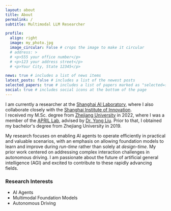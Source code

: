 ```yaml
---
layout: about
title: About
permalink: /
subtitle: Multimodal LLM Researcher

profile:
  align: right
  image: my_photo.jpg
  image_circular: False # crops the image to make it circular
  # address: >
  # <p>555 your office number</p>
  # <p>123 your address street</p>
  # <p>Your City, State 12345</p>

news: true # includes a list of news items
latest_posts: false # includes a list of the newest posts
selected_papers: true # includes a list of papers marked as "selected={true}"
social: true # includes social icons at the bottom of the page
---
```


I am currently a researcher at the <a href="https://www.shlab.org.cn/">Shanghai AI Laboratory</a>, where I also collaborate closely with the <a href="https://www.sii.edu.cn/">Shanghai Institute of Innovation</a>.  <br>I received my M.Sc. degree from [Zhejiang University](https://www.zju.edu.cn/english/) in 2022, where I was a member of the [APRIL Lab](https://april.zju.edu.cn/), advised by [Dr. Yong Liu](https://person.zju.edu.cn/yongliu). Prior to that, I obtained my bachelor's degree from Zhejiang University in 2019.

My research focuses on enabling AI agents to operate efficiently in practical and valuable scenarios, with an emphasis on allowing foundation models to learn and improve during *run-time* rather than solely at *design-time*. 
My prior work centered on addressing complex interaction challenges in autonomous driving. I am passionate about the future of artificial general intelligence (AGI) and excited to contribute to these rapidly advancing fields.


### Research Interests
<!-- See also [list of publications](/publications). -->
- AI Agents
- Multimodal Foundation Models
- Autonomous Driving
